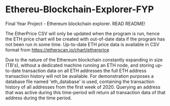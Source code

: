 # Ethereu-Blockchain-Explorer-FYP
Final Year Project - Ethereum blockchain explorer. READ README!

The EtherPrice CSV will only be updated when the program is run, hence the ETH price chart will be created with out-of-date data if the program has not been run in some time. Up-to-date ETH price data is available in CSV format from https://etherscan.io/chart/etherprice

Due to the nature of the Ethereum blockchain constantly expanding in size (TB's), without a dedicated machine running an ETH node, and storing up-to-date transaction data on all ETH addresses the full ETH address transaction history will not be available. For demonstration purposes a database file named 'eth_database' is used, containing the transaction history of all addresses from the first week of 2020. Querying an address that was active during this time-period will return all transaction data of that address during the time period.

